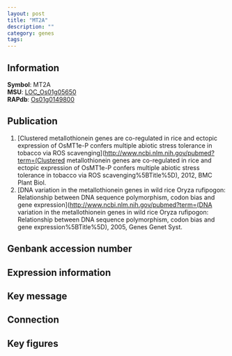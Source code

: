 ```yaml
---
layout: post
title: "MT2A"
description: ""
category: genes
tags: 
---
```


## Information
__Symbol__: MT2A  
__MSU__: [LOC_Os01g05650](http://rice.plantbiology.msu.edu/cgi-bin/ORF_infopage.cgi?orf=LOC_Os01g05650)  
__RAPdb__: [Os01g0149800](http://rapdb.dna.affrc.go.jp/viewer/gbrowse_details/irgsp1?name=Os01g0149800)  

## Publication
1. [Clustered metallothionein genes are co-regulated in rice and ectopic expression of OsMT1e-P confers multiple abiotic stress tolerance in tobacco via ROS scavenging](http://www.ncbi.nlm.nih.gov/pubmed?term=(Clustered metallothionein genes are co-regulated in rice and ectopic expression of OsMT1e-P confers multiple abiotic stress tolerance in tobacco via ROS scavenging%5BTitle%5D), 2012, BMC Plant Biol.
2. [DNA variation in the metallothionein genes in wild rice Oryza rufipogon: Relationship between DNA sequence polymorphism, codon bias and gene expression](http://www.ncbi.nlm.nih.gov/pubmed?term=(DNA variation in the metallothionein genes in wild rice Oryza rufipogon: Relationship between DNA sequence polymorphism, codon bias and gene expression%5BTitle%5D), 2005, Genes Genet Syst.

## Genbank accession number

## Expression information

## Key message

## Connection

## Key figures


